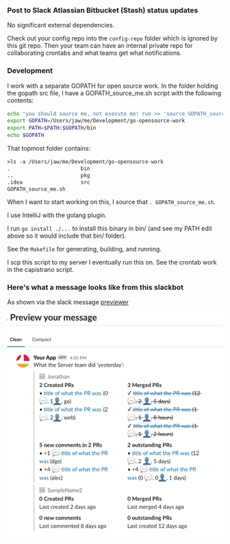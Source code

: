 ### Post to Slack Atlassian Bitbucket (Stash) status updates

No significant external dependencies.

Check out your config repo into the `config-repo` folder which is ignored by this git repo. Then your team can have an internal private repo for collaborating crontabs and what teams get what notifications.

### Development

I work with a separate GOPATH for open source work. In the folder holding the gopath src file, I have a GOPATH_source_me.sh script with the following contents:

```bash
echo "you should source me, not execute me! run >> 'source GOPATH_source_me'"
export GOPATH=/Users/jaw/me/Development/go-opensource-work
export PATH=$PATH:$GOPATH/bin
echo $GOPATH
```

That topmost folder contains:

```
>ls -a /Users/jaw/me/Development/go-opensource-work
.                       bin
..                      pkg
.idea                   src
GOPATH_source_me.sh     
```

When I want to start working on this, I source that `. GOPATH_source_me.sh`.

I use IntelliJ with the golang plugin.

I run `go install ./...` to install this binary in bin/ (and see my PATH edit above so it would include that bin/ folder).

See the `Makefile` for generating, building, and running.

I scp this script to my server I eventually run this on. See the crontab work in the capistrano script.

### Here's what a message looks like from this slackbot
As shown via the slack message [previewer](https://github.com/jawspeak/go-slack-status/blob/master/slack/request.go)

![sample message](sample%20slackbot%20msg.png)
